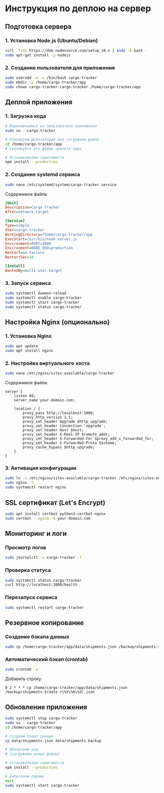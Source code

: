 # Инструкция по деплою на сервер

## Подготовка сервера

### 1. Установка Node.js (Ubuntu/Debian)
```bash
curl -fsSL https://deb.nodesource.com/setup_18.x | sudo -E bash -
sudo apt-get install -y nodejs
```

### 2. Создание пользователя для приложения
```bash
sudo useradd -m -s /bin/bash cargo-tracker
sudo mkdir -p /home/cargo-tracker/app
sudo chown cargo-tracker:cargo-tracker /home/cargo-tracker/app
```

## Деплой приложения

### 1. Загрузка кода
```bash
# Переключаемся на пользователя приложения
sudo su - cargo-tracker

# Клонируем репозиторий или загружаем файлы
cd /home/cargo-tracker/app
# Скопируйте все файлы проекта сюда

# Устанавливаем зависимости
npm install --production
```

### 2. Создание systemd сервиса
```bash
sudo nano /etc/systemd/system/cargo-tracker.service
```

Содержимое файла:
```ini
[Unit]
Description=Cargo Tracker
After=network.target

[Service]
Type=simple
User=cargo-tracker
WorkingDirectory=/home/cargo-tracker/app
ExecStart=/usr/bin/node server.js
Environment=PORT=3000
Environment=NODE_ENV=production
Restart=on-failure
RestartSec=10

[Install]
WantedBy=multi-user.target
```

### 3. Запуск сервиса
```bash
sudo systemctl daemon-reload
sudo systemctl enable cargo-tracker
sudo systemctl start cargo-tracker
sudo systemctl status cargo-tracker
```

## Настройка Nginx (опционально)

### 1. Установка Nginx
```bash
sudo apt update
sudo apt install nginx
```

### 2. Настройка виртуального хоста
```bash
sudo nano /etc/nginx/sites-available/cargo-tracker
```

Содержимое файла:
```nginx
server {
    listen 80;
    server_name your-domain.com;

    location / {
        proxy_pass http://localhost:3000;
        proxy_http_version 1.1;
        proxy_set_header Upgrade $http_upgrade;
        proxy_set_header Connection 'upgrade';
        proxy_set_header Host $host;
        proxy_set_header X-Real-IP $remote_addr;
        proxy_set_header X-Forwarded-For $proxy_add_x_forwarded_for;
        proxy_set_header X-Forwarded-Proto $scheme;
        proxy_cache_bypass $http_upgrade;
    }
}
```

### 3. Активация конфигурации
```bash
sudo ln -s /etc/nginx/sites-available/cargo-tracker /etc/nginx/sites-enabled/
sudo nginx -t
sudo systemctl restart nginx
```

## SSL сертификат (Let's Encrypt)

```bash
sudo apt install certbot python3-certbot-nginx
sudo certbot --nginx -d your-domain.com
```

## Мониторинг и логи

### Просмотр логов
```bash
sudo journalctl -u cargo-tracker -f
```

### Проверка статуса
```bash
sudo systemctl status cargo-tracker
curl http://localhost:3000/health
```

### Перезапуск сервиса
```bash
sudo systemctl restart cargo-tracker
```

## Резервное копирование

### Создание бэкапа данных
```bash
sudo cp /home/cargo-tracker/app/data/shipments.json /backup/shipments-$(date +%Y%m%d).json
```

### Автоматический бэкап (crontab)
```bash
sudo crontab -e
```

Добавить строку:
```
0 2 * * * cp /home/cargo-tracker/app/data/shipments.json /backup/shipments-$(date +\%Y\%m\%d).json
```

## Обновление приложения

```bash
sudo systemctl stop cargo-tracker
sudo su - cargo-tracker
cd /home/cargo-tracker/app

# Создаем бэкап данных
cp data/shipments.json data/shipments.backup

# Обновляем код
# (загружаем новые файлы)

# Устанавливаем зависимости
npm install --production

# Запускаем сервис
exit
sudo systemctl start cargo-tracker
``` 